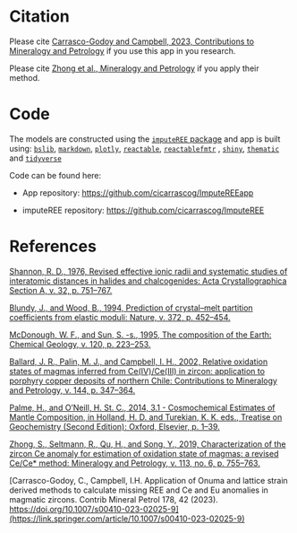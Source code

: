 
# Citation

Please cite [Carrasco-Godoy and Campbell, 2023, Contributions to
Mineralogy and
Petrology](https://link.springer.com/article/10.1007/s00410-023-02025-9)
if you use this app in you research.

Please cite [Zhong et al., Mineralogy and
Petrology](https://link.springer.com/article/10.1007/s00710-019-00682-y)
if you apply their method.

# Code

The models are constructed using the [`imputeREE`
package](https://cran.r-project.org/web/packages/imputeREE/index.html)
and app is built using: [`bslib`](https://github.com/rstudio/bslib),
[`markdown`](https://cran.r-project.org/web/packages/markdown/index.html),
[`plotly`](https://plotly.com/),
[`reactable`](https://github.com/glin/reactable),
[`reactablefmtr`](https://github.com/kcuilla/reactablefmtr/) ,
[`shiny`](https://github.com/rstudio/shiny),
[`thematic`](https://rstudio.github.io/thematic/) and
[`tidyverse`](https://www.tidyverse.org/)

Code can be found here:

- App repository: <https://github.com/cicarrascog/ImputeREEapp>

- imputeREE repository: <https://github.com/cicarrascog/ImputeREE>

# References

[Shannon, R. D., 1976, Revised effective ionic radii and systematic
studies of interatomic distances in halides and chalcogenides: Acta
Crystallographica Section A, v. 32, p.
751–767.](http://onlinelibrary.wiley.com/doi/abs/10.1107/S0567739476001551)

[Blundy, J., and Wood, B., 1994, Prediction of crystal–melt partition
coefficients from elastic moduli: Nature, v. 372, p.
452–454.](https://www.nature.com/articles/372452a0)

[McDonough, W. F., and Sun, S. -s., 1995, The composition of the Earth:
Chemical Geology, v. 120, p.
223–253.](http://www.sciencedirect.com/science/article/pii/0009254194001404)

[Ballard, J. R., Palin, M. J., and Campbell, I. H., 2002, Relative
oxidation states of magmas inferred from Ce(IV)/Ce(III) in zircon:
application to porphyry copper deposits of northern Chile: Contributions
to Mineralogy and Petrology, v. 144, p.
347–364.](http://link.springer.com/10.1007/s00410-002-0402-5)

[Palme, H., and O’Neill, H. St. C., 2014, 3.1 - Cosmochemical Estimates
of Mantle Composition, in Holland, H. D. and Turekian, K. K. eds.,
Treatise on Geochemistry (Second Edition): Oxford, Elsevier, p.
1–39.](http://www.sciencedirect.com/science/article/pii/B9780080959757002011)

[Zhong, S., Seltmann, R., Qu, H., and Song, Y., 2019, Characterization
of the zircon Ce anomaly for estimation of oxidation state of magmas: a
revised Ce/Ce\* method: Mineralogy and Petrology, v. 113, no. 6,
p. 755–763.](https://link.springer.com/article/10.1007/s00710-019-00682-y)

[Carrasco-Godoy, C., Campbell, I.H. Application of Onuma and lattice
strain derived methods to calculate missing REE and Ce and Eu anomalies
in magmatic zircons. Contrib Mineral Petrol 178, 42 (2023).
https://doi.org/10.1007/s00410-023-02025-9](https://link.springer.com/article/10.1007/s00410-023-02025-9)
